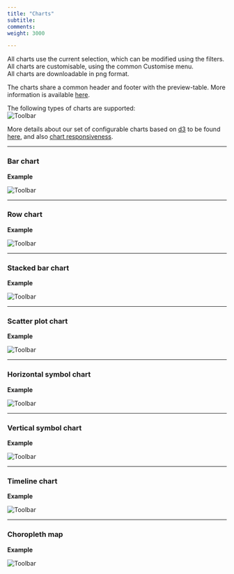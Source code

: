 ```yaml
---
title: "Charts"
subtitle: 
comments: 
weight: 3000

---
```


All charts use the current selection, which can be modified using the filters.  
All charts are customisable, using the common Customise menu.  
All charts are downloadable in png format.  

The charts share a common header and footer with the preview-table. More information is available [here](https://sis-cc.gitlab.io/dotstatsuite-documentation/using-de/viewing-data/common-header-and-footer/).

The following types of charts are supported:  
![Toolbar](/dotstatsuite-documentation/images/de-toolbar2.png)

More details about our set of configurable charts based on [d3](https://d3js.org/) to be found [here](https://gitlab.com/sis-cc/.stat-suite/dotstatsuite-d3-charts/-/blob/master/README.md), and also [chart responsiveness](https://gitlab.com/sis-cc/.stat-suite/dotstatsuite-d3-charts/-/blob/master/docs/charts-responsiveness.md).

---

### Bar chart
**Example**  

![Toolbar](/dotstatsuite-documentation/images/bar.png)

---

### Row chart
**Example**  

![Toolbar](/dotstatsuite-documentation/images/row.png)

---

### Stacked bar chart
**Example**  

![Toolbar](/dotstatsuite-documentation/images/stacked-bar.png)

---

### Scatter plot chart
**Example**  

![Toolbar](/dotstatsuite-documentation/images/scatter.png)

---

### Horizontal symbol chart
**Example**  

![Toolbar](/dotstatsuite-documentation/images/horiz-symbol.png)

---

### Vertical symbol chart
**Example**  

![Toolbar](/dotstatsuite-documentation/images/vertic-symbol.png)

---

### Timeline chart
**Example**  

![Toolbar](/dotstatsuite-documentation/images/timeline.png)

---

### Choropleth map
**Example**  

![Toolbar](/dotstatsuite-documentation/images/map.png)

